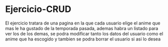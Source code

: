 # Ejercicio-CRUD 
El ejercicio tratara de una pagina en la que cada usuario elige el anime que mas le ha gustado de la temporada pasada, ademas habra un listado para ver los de los demas, se podra modificar tanto los datos del usuario como el anime que ha escogido y tambien se podra borrar el usuario si asi lo desea
